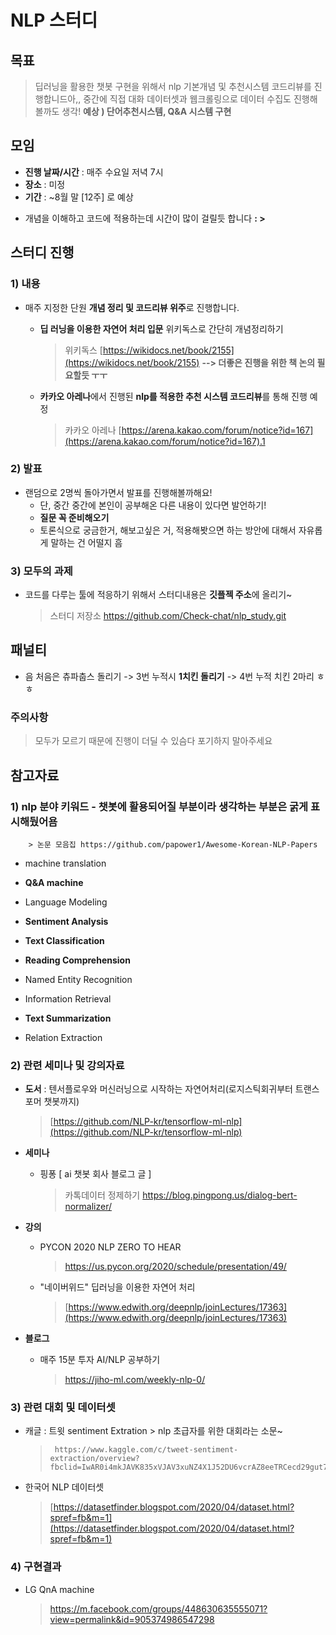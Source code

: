 ﻿# NLP 스터디 

## 목표 
>딥러닝을 활용한 챗봇 구현을 위해서 nlp 기본개념 및 추천시스템 코드리뷰를 진행합니드아,,
> 중간에 직접 대화 데이터셋과 웹크롤링으로 데이터 수집도 진행해볼까도 생각! 
**예상 ) 단어추천시스템, Q&A 시스템 구현** 

## 모임 

- **진행 날짜/시간** : 매주 수요일  저녁 7시
- **장소** :  미정 
- **기간** : ~8월 말 [12주] 로 예상 
* 개념을 이해하고 코드에 적용하는데 시간이 많이 걸릴듯 합니다 **: >**


## 스터디 진행 
 
 ### 1) 내용 
* 매주 지정한 단원 **개념 정리 및 코드리뷰 위주**로 진행합니다. 
	- **딥 러닝을 이용한 자연어 처리 입문** 위키독스로 간단히 개념정리하기
		> 위키독스 [https://wikidocs.net/book/2155](https://wikidocs.net/book/2155)   **--> 더좋은 진행을 위한 책 논의 필요할듯 ㅜㅜ**

	- **카카오 아레나**에서 진행된 **nlp를 적용한 추천 시스템 코드리뷰**를 통해 진행 예정 
		>  카카오 아레나  [https://arena.kakao.com/forum/notice?id=167](https://arena.kakao.com/forum/notice?id=167).1

 ### 2) 발표 
* 랜덤으로 2명씩 돌아가면서 발표를 진행해볼까해요! 
	* 단, 중간 중간에 본인이 공부해온 다른 내용이 있다면 발언하기! 
	 - **질문 꼭 준비해오기** 
	* 토론식으로 궁금한거, 해보고싶은 거, 적용해봣으면 하는 방안에 대해서 자유롭게 말하는 건 어떨지 흠 
 
 ### 3)  모두의 과제 
* 코드를 다루는 툴에 적응하기 위해서 스터디내용은  **깃플젝 주소**에 올리기~
	> 스터디 저장소  https://github.com/Check-chat/nlp_study.git

## 패널티 

* 음 처음은 츄파춥스 돌리기 -> 3번 누적시 **1치킨 돌리기**  -> 4번 누적 치킨 2마리 ㅎㅎ



### 주의사항
> 모두가 모르기 때문에 진행이 더딜 수 있슴다 포기하지 말아주세요

## 참고자료 

### 1)  nlp 분야 키워드  - 챗봇에 활용되어질 부분이라 생각하는 부분은  굵게 표시해뒀어욤 
		> 논문 모음집 https://github.com/papower1/Awesome-Korean-NLP-Papers
* machine translation

* **Q&A machine**

* Language Modeling

* **Sentiment Analysis**

* **Text Classification**

* **Reading Comprehension**

* Named Entity Recognition

* Information Retrieval

* **Text Summarization**

* Relation Extraction 


### 2)  관련 세미나 및 강의자료
* **도서** : 텐서플로우와 머신러닝으로 시작하는 자연어처리(로지스틱회귀부터 트랜스포머 챗봇까지)
	 > [https://github.com/NLP-kr/tensorflow-ml-nlp](https://github.com/NLP-kr/tensorflow-ml-nlp)

- **세미나**
	*  핑퐁  [ ai 챗봇 회사 블로그 글 ]
		> 카톡데이터 정제하기  https://blog.pingpong.us/dialog-bert-normalizer/
 	 	
- **강의**
	* PYCON 2020 NLP ZERO TO HEAR
		> https://us.pycon.org/2020/schedule/presentation/49/
	* "네이버위드" 딥러닝을 이용한 자연어 처리 
		>[https://www.edwith.org/deepnlp/joinLectures/17363](https://www.edwith.org/deepnlp/joinLectures/17363)		
- **블로그**
	* 매주 15분 투자 AI/NLP 공부하기 
		> https://jiho-ml.com/weekly-nlp-0/
 	

### 3) 관련 대회 및 데이터셋 
 * 캐글 : 트윗 sentiment Extration  > nlp 초급자를 위한 대회라는 소문~
	  > 	 https://www.kaggle.com/c/tweet-sentiment-extraction/overview?fbclid=IwAR0i4mkJAVK835xVJAV3xuNZ4X1J52DU6vcrAZ8eeTRCecd29gut7cilLRI

* 한국어 NLP 데이터셋 
	> [https://datasetfinder.blogspot.com/2020/04/dataset.html?spref=fb&m=1](https://datasetfinder.blogspot.com/2020/04/dataset.html?spref=fb&m=1)


### 4) 구현결과 
* LG QnA machine 
	> https://m.facebook.com/groups/448630635555071?view=permalink&id=905374986547298

